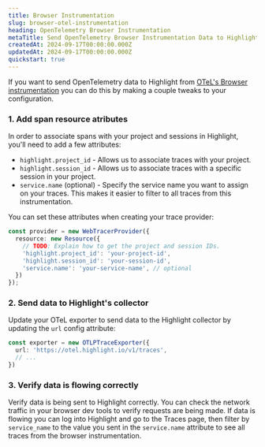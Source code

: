 ```yaml
---
title: Browser Instrumentation
slug: browser-otel-instrumentation
heading: OpenTelemetry Browser Instrumentation
metaTitle: Send OpenTelemetry Browser Instrumentation Data to Highlight
createdAt: 2024-09-17T00:00:00.000Z
updatedAt: 2024-09-17T00:00:00.000Z
quickstart: true
---
```


If you want to send OpenTelemetry data to Highlight from [OTeL's Browser instrumentation](https://opentelemetry.io/docs/languages/js/getting-started/browser/) you can do this by making a couple tweaks to your configuration.

### 1. Add span resource atributes

In order to associate spans with your project and sessions in Highlight, you'll need to add a few attributes:

* `highlight.project_id` - Allows us to associate traces with your project.
* `highlight.session_id` - Allows us to associate traces with a specific session in your project.
* `service.name` (optional) - Specify the service name you want to assign on your traces. This makes it easier to filter to all traces from this instrumentation.

You can set these attributes when creating your trace provider:

```ts
const provider = new WebTracerProvider({
  resource: new Resource({
    // TODO: Explain how to get the project and session IDs.
    'highlight.project_id': 'your-project-id',
    'highlight.session_id': 'your-session-id',
    'service.name': 'your-service-name', // optional
  })
});
```

### 2. Send data to Highlight's collector

Update your OTeL exporter to send data to the Highlight collector by updating the `url` config attribute:

```ts
const exporter = new OTLPTraceExporter({
  url: 'https://otel.highlight.io/v1/traces',
  // ...
})
```

### 3. Verify data is flowing correctly

Verify data is being sent to Highlight correctly. You can check the network traffic in your browser dev tools to verify requests are being made. If data is flowing you can log into Highlight and go to the Traces page, then filter by `service_name` to the value you sent in the `service.name` attribute to see all traces from the browser instrumentation.
